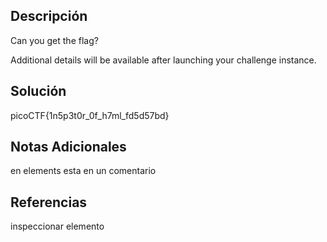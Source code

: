 ## Descripción

Can you get the flag?

Additional details will be available after launching your challenge instance.
## Solución

picoCTF{1n5p3t0r_0f_h7ml_fd5d57bd}

## Notas Adicionales

en elements esta en un comentario
## Referencias
inspeccionar elemento
